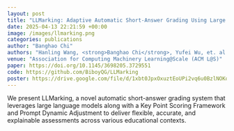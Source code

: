 ```yaml
---
layout: post
title: "LLMarking: Adaptive Automatic Short-Answer Grading Using Large Language Models"
date: 2025-04-13 22:21:59 +00:00
image: /images/llmarking.png
categories: publications
author: "Banghao Chi"
authors: "Hanling Wang, <strong>Banghao Chi</strong>, Yufei Wu, et. al."
venue: "Association for Computing Machinery Learning@Scale (ACM L@S)"
paper: https://doi.org/10.1145/3698205.3729551
code: https://github.com/BiboyQG/LLMarking
poster: https://drive.google.com/file/d/1xbt0JpxOxuztEoUPi2vq6u0BzlNOKq7P/view?usp=drive_link
---
```


We present LLMarking, a novel automatic short-answer grading system that leverages large language models along with a Key Point Scoring Framework and Prompt Dynamic Adjustment to deliver flexible, accurate, and explainable assessments across various educational contexts.

